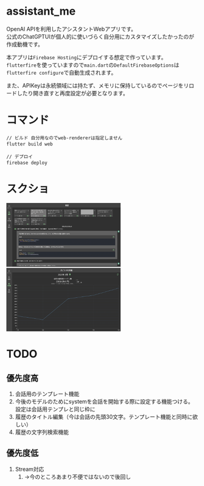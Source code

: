 # assistant_me
OpenAI APIを利用したアシスタントWebアプリです。  
公式のChatGPTUIが個人的に使いづらく自分用にカスタマイズしたかったのが作成動機です。  

本アプリは`Firebase Hosting`にデプロイする想定で作っています。  
`flutterfire`を使っていますので`main.dart`の`DefaultFirebaseOptions`は`flutterfire configure`で自動生成されます。  

また、APIKeyは永続領域には持たず、メモリに保持しているのでページをリロードしたり開き直すと再度設定が必要となります。  

# コマンド
```
// ビルド 自分用なのでweb-rendererは指定しません
flutter build web

// デプロイ
firebase deploy
```

# スクショ
<img src="./images/02_history.png" width=300>
<img src="./images/03_graph.png" width=300>

# TODO
## 優先度高
1. 会話用のテンプレート機能
2. 今後のモデルのためにsystemを会話を開始する際に設定する機能つける。設定は会話用テンプレと同じ枠に
3. 履歴のタイトル編集（今は会話の先頭30文字。テンプレート機能と同時に欲しい）
4. 履歴の文字列検索機能

## 優先度低
1. Stream対応
   1. →今のところあまり不便ではないので後回し
